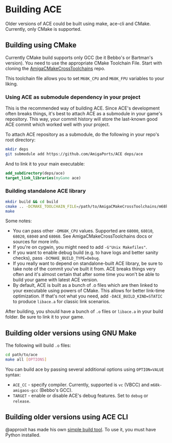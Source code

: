 # Building ACE

Older versions of ACE could be built using make, ace-cli and CMake.
Currently, only CMake is supported.

## Building using CMake

Currently CMake build supports only GCC (be it Bebbo's or Bartman's version). You need to use the appropriate
CMake Toolchain File. Start with cloning the
[AmigaCMakeCrossToolchains](https://github.com/AmigaPorts/AmigaCMakeCrossToolchains) repo.

This toolchain file allows you to set `M68K_CPU` and `M68K_FPU` variables to your liking.

### Using ACE as submodule dependency in your project

This is the recommended way of building ACE. Since ACE's development often breaks things, it's best to attach ACE as a submodule in your game's repository. This way, your commit history will store the last-known good ACE commit which worked well with your project.

To attach ACE repository as a submodule, do the following in your repo's root directory:

```sh
mkdir deps
git submodule add https://github.com/AmigaPorts/ACE deps/ace
```

And to link it to your main executable:

```cmake
add_subdirectory(deps/ace)
target_link_libraries(myGame ace)
```

### Building standalone ACE library

``` sh
mkdir build && cd build
cmake .. -DCMAKE_TOOLCHAIN_FILE=/path/to/AmigaCMakeCrossToolchains/m68k.cmake -DM68K_TOOLCHAIN_PATH=/path/to/toolchain -DM68K_CPU=68000 -DM68K_FPU=soft
make
```

Some notes:

- You can pass other `-DM68K_CPU` values. Supported are `68000`, `68010`, `68020`, `68040` and `68060`. See AmigaCMakeCrossToolchains docs or sources for more info.
- If you're on cygwin, you might need to add `-G"Unix Makefiles"`.
- If you want to enable debug build (e.g. to have logs and better sanity checks), pass `-DCMAKE_BUILD_TYPE=Debug`.
- If you really want to depend on standalone-built ACE library, be sure to take note of the commit you've built it from.
  ACE breaks things very often and it's almost certain that after some time you won't be able to build your game with latest ACE version.
- By default, ACE is built as a bunch of .o files which are then linked to your executable using powers of CMake.
  This allows for better link-time optimization.
  If that's not what you need, add `-DACE_BUILD_KIND=STATIC` to produce `libace.a` for classic link scenarios.

After building, you should have a bunch of `.o` files or `libace.a` in your build folder.
Be sure to link it to your game.

## Building older versions using GNU Make

The following will build `.o` files:

``` sh
cd path/to/ace
make all [OPTIONS]
```

You can build ace by passing several additional options using `OPTION=VALUE`
syntax:

- `ACE_CC` - specify compiler. Currently, supported is `vc` (VBCC) and
  `m68k-amigaos-gcc` (Bebbo's GCC).
- `TARGET` - enable or disable ACE's debug features. Set to `debug` or `release`.

## Building older versions using ACE CLI

@approxit has made his own [simple build tool](https://github.com/approxit/ace-cli/).
To use it, you must have Python installed.
